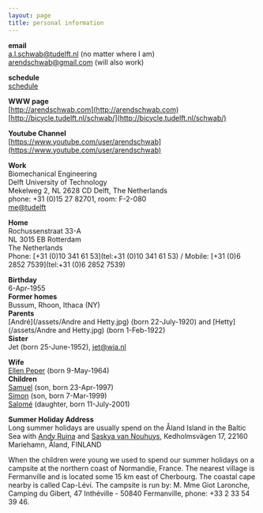 ```yaml
---
layout: page
title: personal information
---
```



**email**  
 [a.l.schwab@tudelft.nl](mailto:a.l.schwab@tudelft.nl) (no matter where I am)  
 [arendschwab@gmail.com](mailto:arendschwab@gmail.com) (will also work)
 
**schedule**  
[schedule](https://www.google.com/calendar/embed?src=arendschwab@gmail.com&ctz=Europe/Amsterdam&mode=Week)

**WWW page**  
[http://arendschwab.com](http://arendschwab.com)  
[http://bicycle.tudelft.nl/schwab/](http://bicycle.tudelft.nl/schwab/) 

**Youtube Channel**  
[https://www.youtube.com/user/arendschwab](https://www.youtube.com/user/arendschwab) 
 


**Work**  
Biomechanical Engineering  
Delft University of Technology  
Mekelweg 2, NL 2628 CD Delft, The Netherlands  
phone: +31 (0)15 27 82701, room: F-2-080  
[me@tudelft](https://www.tudelft.nl/staff/a.l.schwab/?cHash=e0e4c55b3472885c167915f76fe236a5)

**Home**  
Rochussenstraat 33-A  
NL 3015 EB Rotterdam  
The Netherlands  
Phone: [+31 (0)10 341 61 53](tel:+31 (0)10 341 61 53)  / Mobile: [+31  (0)6 2852 7539](tel:+31  (0)6 2852 7539)  

**Birthday**	
6-Apr-1955  
**Former homes**	 
Bussum, Rhoon, Ithaca (NY)  
**Parents** 	
[André](/assets/Andre and Hetty.jpg)  (born 22-July-1920) and [Hetty](/assets/Andre and Hetty.jpg)  (born 1-Feb-1922)   
**Sister**	
Jet (born 25-June-1952), [jet@wia.nl](mailto:jet@wia.nl)  

**Wife**  
[Ellen Peper](/assets/EllenSep2004.jpg) (born 9-May-1964)  
**Children**  
[Samuel](/assets/Samuel2004.jpg) (son, born 23-Apr-1997)  
[Simon](/assets/Simon2004.jpg) (son, born 7-Mar-1999)  
[Salomé](/assets/Salome2004.jpg) (daughter, born 11-July-2001)  

**Summer Holiday Address**  
Long summer holidays are usually spend on the Åland Island in the Baltic Sea with [Andy Ruina](http://ruina.tam.cornell.edu/) and [Saskya van Nouhuys](https://www.saskyavn.blog/), Kedholmsvägen 17, 22160 Mariehamn, Åland, FINLAND

When the children were young we used to spend our summer holidays  on a campsite at the northern coast of Normandie, France. The nearest village is  Fermanville and is located some 15 km east of Cherbourg. The coastal cape nearby is called Cap-Lévi.  The campsite is run by: M. Mme Giot Laronche, Camping du Gibert, 47 Inthéville - 50840 Fermanville, phone: +33 2 33 54 39 46.